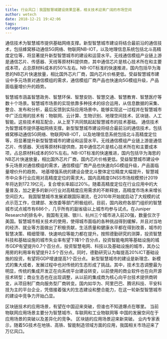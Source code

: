 ```yaml
---
title: 行业风口｜我国智慧城建设效果显著，相关技术迎来广阔的市场空间
author: wetech
date: 2018-12-21 19:42:06
tags: 
categories: 
---
```

通信技术为智慧城市提供基础网络支撑。新型智慧城市建设将结合最前沿的通信技术，包括蜂窝移动通信5G网络、物联网NB-IOT，以及地理信息系统包括北斗高精度定位等，将显著提升新型智慧城市的建设和运营水平。无线通信模组产业链上游是通信芯片、传感器、天线等原材料提供商，其中通信芯片是核心技术所在和主要成本项，占总原材料成本的50%左右。NB-IOT标准的快速推进，国内包括华为海思的NB芯片快速放量，相比国外芯片厂商，国内芯片价格更低。受益智慧城市建设中多元场景对通信模组的需求，通信模组厂商产品也快速向5G模组升级，产品面临量增价升的趋势。
<!-- more -->
智慧城市涵盖智慧政务、智慧环保、智慧安防、智慧交通、智慧教育、智慧医疗等数十个场景。智慧城市场景的实现依靠多种技术的综合运用，从信息数据的采集、整合、发布和分析，最后反馈到实际应用场景中。能够实现这一过程并在智慧城市中广泛应用的技术有：物联网、云计算、生物识别、地理空间技术、区块链、人工智能。这些技术相互配合，从上至下共同筑起起智慧城市的技术基础。
通信技术为智慧城市提供基础网络支撑。新型智慧城市建设将结合最前沿的通信技术，包括蜂窝移动通信5G网络、物联网NB-IOT，以及地理信息系统包括北斗高精度定位等，将显著提升新型智慧城市的建设和运营水平。无线通信模组产业链上游是通信芯片、传感器、天线等原材料提供商，其中通信芯片是核心技术所在和主要成本项，占总原材料成本的50%左右。NB-IOT标准的快速推进，国内包括华为海思的NB芯片快速放量，相比国外芯片厂商，国内芯片价格更低。受益智慧城市建设中多元场景对通信模组的需求，通信模组厂商产品也快速向5G模组升级，产品面临量增价升的趋势。
地基增强系统的建设会使北斗整体定位精度大幅提升，智慧城市中众多行业应用对高精度定位的需求大。国内高精度GNSS市场规模预计2019年将达到172.19亿元，复合增长率超过20%。随着高精度定位在行业应用中的大量普及，加之更多的新兴行业对高精度应用需求的不断释放，高精度市场未来增长空间巨大。
我国智慧城市发展紧跟国际潮流，在2010年开始就启动了大规模的试点示范工作，住建部、发改委等部门积极组织。目前，国内政府各部门组织的智慧城市试点城市有686个，几乎所有的副省级以上城市均参与试点。在Juniper Research的排名中，我国有无锡、银川、杭州三个城市进入前20强，数量仅次于美国。智慧城市相关技术的使用，使得城市面临的各种挑战得到缓解，并且对当地的经济、就业等方面做出了积极贡献，生活质量和健康水平都在得到改善，城市的智慧决策、精细管理、快速响应等能力都在提升。按照德勤研究的测算，投资智慧科技和基础设施的城市失业率有望下降1个百分点，投资智能电网等基础设施的城市GDP有望提升0.7个百分点，投资智慧电网、科技以及基础设施的城市，其办公用房的利用率有望提升2.5个百分点。同时，德勤研究认为每提高20%ICT基础设施的投资，有望将GDP增速提高1个百分点。
新型智慧城市的建设是新理念、新模式的集大成者，发展过程中也对传统的生态形成了挑战。其中，技术生态调整最为明显，传统的集成开发正在向系统平台建设转变，以前使用的商业软件也在向开源技术转型；商业生态也在出现调整，从以前的集成商为核心向平台技术提供商转变，从项目制厂商向服务型厂商转变。国内如华为、阿里巴巴、腾讯科技、平安科技为主的平台企业，凭借接着强大的生态建设和整合能力，在这一轮新型智慧城市的建设中竞争力开始凸显。
 
 
区块链技术的应用场景，有望在中国迎来突破，但谁也不知道爆点在哪里。
当前物联网应用场景主要分为智慧城市、车联网和工业物联网等
中国的发展空间在于应用场景的突破以及差异化的竞争。
区块链的应用场景迎来新突破。
业内专家表示，随着5G技术在地铁、高铁、智能制造领域方面的应用，我国相关市场迎来了万亿风口。
